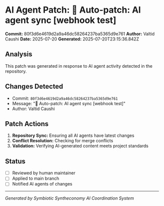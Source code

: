 # AI Agent Patch: 🤖 Auto-patch: AI agent sync [webhook test]

**Commit:** 80f3d6e4619d2a9a46dc58264237ba5365d9e761
**Author:** Valtid Caushi
**Date:** 2025-07-20
**Generated:** 2025-07-20T23:15:36.842Z

## Analysis

This patch was generated in response to AI agent activity detected in the repository.

## Changes Detected

- Commit: `80f3d6e4619d2a9a46dc58264237ba5365d9e761`
- Message: "🤖 Auto-patch: AI agent sync [webhook test]"
- Author: Valtid Caushi

## Patch Actions

1. **Repository Sync:** Ensuring all AI agents have latest changes
2. **Conflict Resolution:** Checking for merge conflicts
3. **Validation:** Verifying AI-generated content meets project standards

## Status

- [ ] Reviewed by human maintainer
- [ ] Applied to main branch
- [ ] Notified AI agents of changes

---
*Generated by Symbiotic Syntheconomy AI Coordination System*
